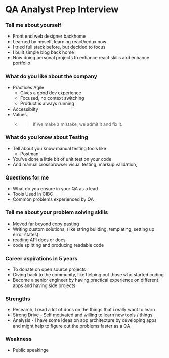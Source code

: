 # QA Analyst Prep Interview

### Tell me about yourself

- Front end web designer backhome
- Learned by myself, learning react/redux now
- I tried full stack before, but decided to focus
- I built simple blog back home
- Now doing personal projects to enhance react skills and enhance portfolio

### What do you like about the company

- Practices Agile
  - Gives a good dev experience
  - Focused, no context switching
  - Product is always running
- Accessibilty
- Values
  - > If we make a mistake, we admit it and fix it.

### What do you know about Testing

- Tell about you know manual testing tools like
  - Postman
- You've done a little bit of unit test on your code
- And manual crossbrowser visual testing, markup validation,

### Questions for me

- What do you ensure in your QA as a lead
- Tools Used in CIBC
- Common problems experienced by QA

### Tell me about your problem solving skills

- Moved far beyond copy pasting
- Writing custom solutions, (like string building, templating, setting up error states)
- reading API docs or docs
- code splitting and producing readable code

### Career aspirations in 5 years

- To donate on open source projects
- Giving back to the community, like helping out those who started coding
- Become a senior engineer by having practical experience on different apps and having side projects

### Strengths

- Research, I read a lot of docs on the things that i really want to learn
- Strong Drive - Self motivated and willing to learn new tools / things
- Analysis - I have some ideas on app architecture by developing apps and might help to figure out the problems faster as a QA

### Weakness

- Public speakinge
